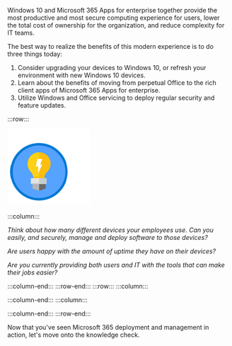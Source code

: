 
Windows 10 and Microsoft 365 Apps for enterprise together provide the most productive and most secure computing experience for users, lower the total cost of ownership for the organization, and reduce complexity for IT teams.

The best way to realize the benefits of this modern experience is to do three things today: 

1. Consider upgrading your devices to Windows 10, or refresh your environment with new Windows 10 devices.
2. Learn about the benefits of moving from perpetual Office to the rich client apps of Microsoft 365 Apps for enterprise.
3. Utilize Windows and Office servicing to deploy regular security and feature updates.

:::row:::

![Icon of lightbulb](../media/lightbulb.png)

:::column:::

*Think about how many different devices your employees use. Can you easily, and securely, manage and deploy software to those devices?*

*Are users happy with the amount of uptime they have on their devices?*

*Are you currently providing both users and IT with the tools that can make their jobs easier?*

:::column-end:::
:::row-end:::
:::row:::
:::column:::

:::column-end:::
:::column:::

:::column-end:::
:::row-end:::

Now that you've seen Microsoft 365 deployment and management in action, let's move onto the knowledge check.
